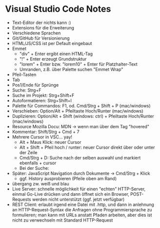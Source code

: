 # Visual Studio Code Notes

- Text-Editor der nichts kann :) 
- Extensions für die Erweiterung
- Verschiedene Sprachen
- Git/GitHub für Versionierung
- HTML/JS/CSS ist per Default eingebaut
- Emmet
    - "div" + Enter ergibt einen HTML-Tag
    - "!" + Enter erzeugt Grundstruktur
    - "lorem" + Enter bzw. "lorem10" + Enter für Platzhalter-Text
    - Umranden, z.B. über Palette suchen "Emmet Wrap"
- Pfeil-Tasten
- Tab
- Pos1/Ende für Sprünge
- Suche: Strg+F
- Suche im Projekt: Strg+Shift+F
- Autoformatieren: Strg+Shift+I
- Palette für Commandos: F1, od. Cmd/Strg + Shift + P (mac/windows)
- Verschieben: Option/Alt + Pfeiltaste Hoch/Runter (mac/windows)
- Duplizieren: Option/Alt + Shift (windows: ctrl) + Pfeiltaste Hoch/Runter (mac/windows)
- Resource Mozilla Docu: MDN -> wenn man über dem Tag "hovered"
- Kommentar: Shift/Strg + Cmd + 7
- Mehrere Cursor in VSC... yay! 
  - Alt + Maus Klick: neuer Cursor
  - Alt + Shift + Pfeil hoch / runter: neuer Cursor direkt über oder unter der Zeile
  - Cmd/Strg + D: Suche nach der selben auswahl und markiert ebenfalls + cursor
  - Bei der Suche:
- Später: JavaScript Navigation durch Dokumente -> Cmd/Strg + Klick
  - ggf. History ausprobieren (Pfeile oben am Rand)
- übergang zw. weiß und blau
- Live Server: schnelle möglichkeit für einen "echten" HTTP-Server, einmal Go-Live drücken und dann öffnet sich ein Browser, POST-Requests werden nicht unterstützt (ggf. jetzt verfügbar)
- REST Client: erlaubt irgend eine Datei mit .http, und dann in anlehnung an HTTP-Request-Syntax die Anfragen ohne Programmiersprache zu formulieren; man kann mit URLs anstatt Pfaden arbeiten, aber dies ist nicht zu verwechseln mit Standard HTTP-Request